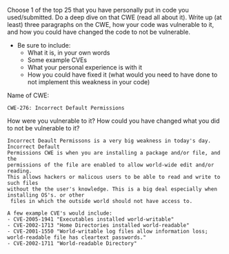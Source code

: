 Choose 1 of the top 25 that you have personally put in code you used/submitted. 
 Do a deep dive on  that CWE (read all about it).
Write up (at least) three paragraphs on the CWE, 
how your code was vulnerable to it, and how you could have changed the code to not be vulnerable.  
  
* Be sure to include: 
  * What it is, in your own words
  * Some example CVEs
  * What your personal experience is with it
  * How you could have fixed it (what would you need to have done to not implement this weakness in your code)


Name of CWE:
```
CWE-276: Incorrect Default Permissions
```
How were you vulnerable to it?
How could you have changed what you did to not be vulnerable to it?

```
Incorrect Deault Permissons is a very big weakness in today's day. Incorrect Default
Permissions CWE is when you are installing a package and/or file, and the 
permissions of the file are enabled to allow world-wide edit and/or reading.
This allows hackers or malicous users to be able to read and write to such files
without the the user's knowledge. This is a big deal especially when installing OS's. or other
 files in which the outside world should not have access to.

A few example CVE's would include:
- CVE-2005-1941 "Executables installed world-writable"
- CVE-2002-1713 "Home Directories installed world-readable"
- CVE-2001-1550 "World-writable log files allow information loss; world-readable file has cleartext passwords."
- CVE-2002-1711 "World-readable Directory" 
```
